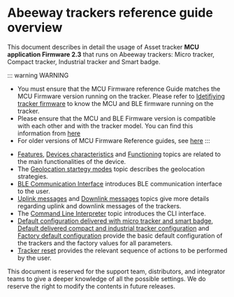 # Abeeway trackers reference guide overview

This document describes in detail the usage of Asset tracker **MCU application Firmware 2.3** that runs on Abeeway trackers: Micro tracker, Compact tracker, Industrial tracker and Smart badge.

::: warning WARNING
* You must ensure that the MCU Firmware reference Guide matches the MCU Firmware version running on the tracker. Please refer to [Idetifiying tracker firmware](D-Reference/IdentifyInstalledFirmware/) to know the MCU and BLE firmware running on the tracker.
* Please ensure that the MCU and BLE Firmware version is compatible with each other and with the tracker model. You can find this information from [here](../../D-Reference/IdentifyTrackerModel/)
* For older versions of MCU Firmware Reference guides, see [here](https://actilitysa.sharepoint.com/:f:/t/aby/Ep4-XPaCPlpDkUrSP2_Iao0BLcCjcPyL_wiSe1aak0MzOg?e=5yPIEM)
:::

- [Features](/AbeewayRefGuide/introduction/features/readme.md), [Devices characteristics](/AbeewayRefGuide/devices-characteristics/readme.md) and [Functioning](/AbeewayRefGuide/functioning/readme.md) topics are related to the main functionalities of the device. 
- The [Geolocation startegy modes](/AbeewayRefGuide/geolocation-strategy-modes/readme.md) topic describes the geolocation strategies.
- [BLE Communication Interface](/AbeewayRefGuide/ble-communication-interface/readme.md) introduces BLE communication interface to the user.
- [Uplink messages](/AbeewayRefGuide/uplink-messages/readme.md) and [Downlink messages](/AbeewayRefGuide/downlink-messages/readme.md) topics give more details regarding uplink and downlink messages of the trackers.
- The [Command Line Interpreter](/AbeewayRefGuide/cli-interface) topic introduces the CLI interface.
- [Default configuration delivered with micro tracker and smart badge](/AbeewayRefGuide/default-config-delivered-ms/readme.md), [Default delivered compact and industrial tracker configuration](/AbeewayRefGuide/default-config-delivered-ci/readme.md) and [Factory default configuration](/AbeewayRefGuide/factory-default-config/readme.md) provide the basic default configuration of the trackers and the factory values for all parameters.
- [Tracker reset](/AbeewayRefGuide/tracker-reset/readme.md) provides the relevant sequence of actions to be performed by the user.

This document is reserved for the support team, distributors, and integrator teams to give a deeper knowledge of all the possible settings. We do reserve the right to modify the contents in future releases.